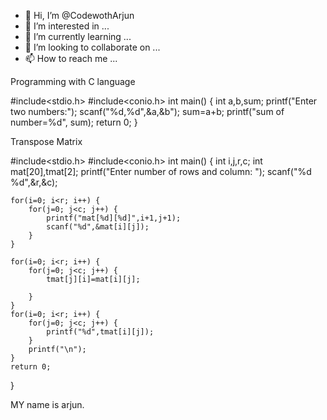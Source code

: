 - 👋 Hi, I’m @CodewothArjun
- 👀 I’m interested in ...
- 🌱 I’m currently learning ...
- 💞️ I’m looking to collaborate on ...
- 📫 How to reach me ...


Programming with C language

#include<stdio.h>
#include<conio.h>
int main()
 {
   int a,b,sum;
   printf("Enter two numbers:");
   scanf("%d,%d",&a,&b");
   sum=a+b;
   printf("sum of number=%d", sum);
   return 0;
 }
   
Transpose Matrix

#include<stdio.h>
#include<conio.h>
int main() {
    int i,j,r,c;
    int mat[20],tmat[2];
    printf("Enter number of rows and column: ");
    scanf("%d %d",&r,&c);

    for(i=0; i<r; i++) {
        for(j=0; j<c; j++) {
            printf("mat[%d][%d]",i+1,j+1);
            scanf("%d",&mat[i][j]);
        }
    }

    for(i=0; i<r; i++) {
        for(j=0; j<c; j++) {
            tmat[j][i]=mat[i][j];

        }
    }
    for(i=0; i<r; i++) {
        for(j=0; j<c; j++) {
            printf("%d",tmat[i][j]);
        }
        printf("\n");
    }
    return 0;

}

MY name is arjun.

